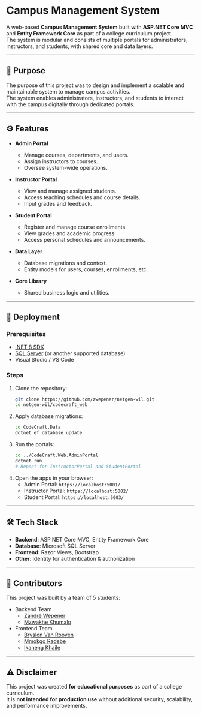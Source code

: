 # Campus Management System

A web-based **Campus Management System** built with **ASP.NET Core MVC** and **Entity Framework Core** as part of a college curriculum project.  
The system is modular and consists of multiple portals for administrators, instructors, and students, with shared core and data layers.

---

## 🎯 Purpose

The purpose of this project was to design and implement a scalable and maintainable system to manage campus activities.  
The system enables administrators, instructors, and students to interact with the campus digitally through dedicated portals.

---

## ⚙️ Features

- **Admin Portal**
  - Manage courses, departments, and users.
  - Assign instructors to courses.
  - Oversee system-wide operations.

- **Instructor Portal**
  - View and manage assigned students.
  - Access teaching schedules and course details.
  - Input grades and feedback.

- **Student Portal**
  - Register and manage course enrollments.
  - View grades and academic progress.
  - Access personal schedules and announcements.

- **Data Layer**
  - Database migrations and context.
  - Entity models for users, courses, enrollments, etc.

- **Core Library**
  - Shared business logic and utilities.
 
---

## 🚀 Deployment

### Prerequisites
- [.NET 8 SDK](https://dotnet.microsoft.com/en-us/download)
- [SQL Server](https://www.microsoft.com/en-us/sql-server/) (or another supported database)
- Visual Studio / VS Code

### Steps
1. Clone the repository:
    ```bash
    git clone https://github.com/zwepener/netgen-wil.git
    cd netgen-wil/codecraft_web
    ```
2. Apply database migrations:
    ```bash
    cd CodeCraft.Data
    dotnet ef database update
    ```
3. Run the portals:
    ```bash
    cd ../CodeCraft.Web.AdminPortal
    dotnet run
    # Repeat for InstructorPortal and StudentPortal
    ```
4. Open the apps in your browser:
    * Admin Portal: `https://localhost:5001/`
    * Instructor Portal: `https://localhost:5002/`
    * Student Portal: `https://localhost:5003/`

---

## 🛠️ Tech Stack

* **Backend**: ASP.NET Core MVC, Entity Framework Core
* **Database**: Microsoft SQL Server
* **Frontend**: Razor Views, Bootstrap
* **Other**: Identity for authentication & authorization

---

## 👥 Contributors

This project was built by a team of 5 students:

* Backend Team
    * [Zandré Wepener](https://github.com/zwepener)
    * [Mzwakhe Khumalo](https://github.com/MZ-Bale)
* Frontend Team
    * [Bryslon Van Rooyen](https://github.com/bryslon-vr)
    * [Mmokgo Radebe](https://github.com/mmokgoradebe)
    * [Ikaneng Khaile](https://github.com/LightWay21)
 
---

## ⚠️ Disclaimer
This project was created **for educational purposes** as part of a college curriculum.\
It is **not intended for production use** without additional security, scalability, and performance improvements.
